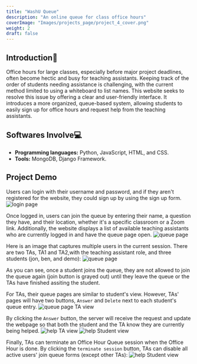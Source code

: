```yaml
---
title: "WashU Queue"
description: "An online queue for class office hours"
coverImage: "Images/projects_page/project_4_cover.png"
weight: 2
draft: false
---
```


## Introduction📓
Office hours for large classes, especially before major project deadlines, often become hectic and busy for teaching assistants. Keeping track of the order of students needing assistance is challenging, with the current method limited to using a whiteboard to list names. This website seeks to resolve this issue by offering a clear and user-friendly interface. It introduces a more organized, queue-based system, allowing students to easily sign up for office hours and request help from the teaching assistants.

## Softwares Involve💻
- **Programming languages:** Python, JavaScript, HTML, and CSS.
- **Tools:** MongoDB, Django Framework.


## Project Demo
Users can login with their username and password, and if they aren't registered for the website, they could sign up by using the sign up form.
![login page](/Images/projects_content/project_4/login_page.png)

Once logged in, users can join the queue by entering their name, a question they have, and their location, whether it's a specific classroom or a Zoom link. Additionally, the website displays a list of available teaching assistants who are currently logged in and have the queue page open.
![queue page](/Images/projects_content/project_4/queue_page.png)

Here is an image that captures multiple users in the current session. There are two TAs, TA1 and TA2,with the teaching assistant role, and three students (jon, ben, and demo):
![queue page](/Images/projects_content/project_4/multiple_users.png)

As you can see, once a student joins the queue, they are not allowed to join the queue again (join button is grayed out) until they leave the queue or the TAs have finished assiting the student.

For TAs, their queue pages are similar to student's view. However, TAs' pages will have two buttons, `Answer` and `Delete` next to each student's queue entry.
![queue page TA view](/Images/projects_content/project_4/queuePage_TAview.png)

By clicking the `Answer` button, the server will receive the request and update the webpage so that both the student and the TA know they are currently being helped.
![help TA view](/Images/projects_content/project_4/help_TAview.png)
![help Student view](/Images/projects_content/project_4/help_Studentview.png)

Finally, TAs can terminate an Office Hour Queue session when the Office Hour is done. By clicking the `terminate session` button, TAs can disable all active users' join queue forms (except other TAs):
![help Student view](/Images/projects_content/project_4/terminate_session.png)